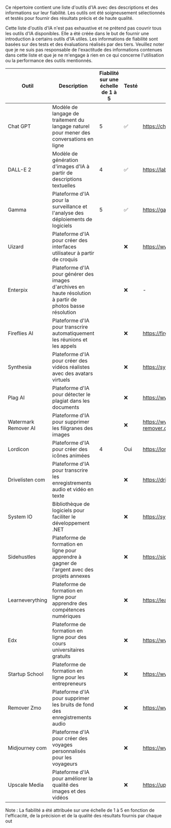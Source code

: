 Ce répertoire contient une liste d'outils d'IA avec des descriptions et des informations sur leur fiabilité. Les outils ont été soigneusement sélectionnés et testés pour fournir des résultats précis et de haute qualité.

Cette liste d'outils d'IA n'est pas exhaustive et ne prétend pas couvrir tous les outils d'IA disponibles. Elle a été créée dans le but de fournir une introduction à certains outils d'IA utiles. Les informations de fiabilité sont basées sur des tests et des évaluations réalisés par des tiers. Veuillez noter que je ne suis pas responsable de l'exactitude des informations contenues dans cette liste et que je ne m'engage à rien en ce qui concerne l'utilisation ou la performance des outils mentionnés.


| Outil        | Description   | Fiabilité sur une échelle de 1 à 5 | Testé | Site Web |
|--------------|---------------|------------------------------------|-------|----------|
| Chat GPT     | Modèle de langage de traitement du langage naturel pour mener des conversations en ligne | 5 | ✅ | https://chat.openai.com/ |
| DALL-E 2     | Modèle de génération d'images d'IA à partir de descriptions textuelles | 4 | ✅ | https://labs.openai.com/ |
| Gamma | Plateforme d'IA pour la surveillance et l'analyse des déploiements de logiciels | 5 | ✅ | https://gamma.app/ |
| Uizard       | Plateforme d'IA pour créer des interfaces utilisateur à partir de croquis |  | ❌ | https://www.uizard.io/ |
| Enterpix     | Plateforme d'IA pour générer des images d'archives en haute résolution à partir de photos basse résolution |  | ❌ | - |
| Fireflies AI | Plateforme d'IA pour transcrire automatiquement les réunions et les appels |  | ❌ | https://fireflies.ai/ |
| Synthesia    | Plateforme d'IA pour créer des vidéos réalistes avec des avatars virtuels |  | ❌ | https://synthesia.io/ |
| Plag AI      | Plateforme d'IA pour détecter le plagiat dans les documents |  | ❌ | https://www.plag.ai/ |
| Watermark Remover AI | Plateforme d'IA pour supprimer les filigranes des images |  | ❌ | https://www.watermark-remover.com/ |
| Lordicon     | Plateforme d'IA pour créer des icônes animées | 4 | Oui | https://lordicon.com/ |
| Drivelisten com | Plateforme d'IA pour transcrire les enregistrements audio et vidéo en texte |  | ❌ | https://drivelisten.com/ |
| System IO | Bibliothèque de logiciels pour faciliter le développement .NET |  | ❌ | https://system.io/ |
| Sidehustles | Plateforme de formation en ligne pour apprendre à gagner de l'argent avec des projets annexes |  | ❌ | https://sidehustles.io/ |
| Learneverything | Plateforme de formation en ligne pour apprendre des compétences numériques |  | ❌ | https://learneverything.xyz/ |
| Edx | Plateforme de formation en ligne pour des cours universitaires gratuits |  | ❌ | https://www.edx.org/ |
| Startup School | Plateforme de formation en ligne pour les entrepreneurs |  | ❌ | https://www.startupschool.org/ |
| Remover Zmo | Plateforme d'IA pour supprimer les bruits de fond des enregistrements audio |  | ❌ | https://www.removerzmo.com/ |
| Midjourney com | Plateforme d'IA pour créer des voyages personnalisés pour les voyageurs |  | ❌ | https://www.midjourney.com/ |
| Upscale Media | Plateforme d'IA pour améliorer la qualité des images et des vidéos |  | ❌ | https://upscale.media/ |


Note : La fiabilité a été attribuée sur une échelle de 1 à 5 en fonction de l'efficacité, de la précision et de la qualité des résultats fournis par chaque out
